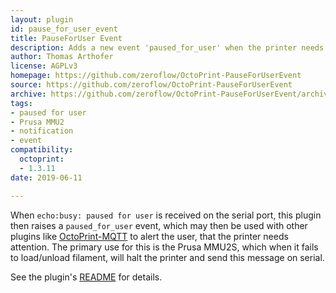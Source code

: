```yaml
---
layout: plugin
id: pause_for_user_event
title: PauseForUser Event
description: Adds a new event 'paused_for_user' when the printer needs manual intervention
author: Thomas Arthofer
license: AGPLv3
homepage: https://github.com/zeroflow/OctoPrint-PauseForUserEvent
source: https://github.com/zeroflow/OctoPrint-PauseForUserEvent
archive: https://github.com/zeroflow/OctoPrint-PauseForUserEvent/archive/master.zip
tags:
- paused for user
- Prusa MMU2
- notification
- event
compatibility:
  octoprint:
  - 1.3.11
date: 2019-06-11

---
```


When `echo:busy: paused for user` is received on the serial port, this plugin then raises a `paused_for_user` event, which may then be used with other plugins like [OctoPrint-MQTT](https://github.com/OctoPrint/OctoPrint-MQTT) to alert the user, that the printer needs attention.
The primary use for this is the Prusa MMU2S, which when it fails to load/unload filament, will halt the printer and send this message on serial.

See the plugin's [README](https://github.com/zeroflow/OctoPrint-PauseForUserEvent) for details.
